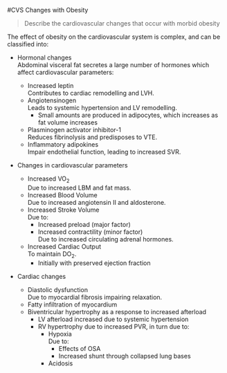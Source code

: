 #CVS Changes with Obesity

> Describe the cardiovascular changes that occur with morbid obesity

The effect of obesity on the cardiovascular system is complex, and can be classified into:

* Hormonal changes  
Abdominal visceral fat secretes a large number of hormones which affect cardiovascular parameters:
    * Increased leptin  
    Contributes to cardiac remodelling and LVH.
    * Angiotensinogen  
    Leads to systemic hypertension and LV remodelling.
        * Small amounts are produced in adipocytes, which increases as fat volume increases
    * Plasminogen activator inhibitor-1  
    Reduces fibrinolysis and predisposes to VTE.
    * Inflammatory adipokines  
    Impair endothelial function, leading to increased SVR.

        
* Changes in cardiovascular parameters
    * Increased VO<sub>2</sub>  
    Due to increased LBM and fat mass.
    * Increased Blood Volume  
    Due to increased angiotensin II and aldosterone.
    * Increased Stroke Volume  
    Due to:
        * Increased preload (major factor)
        * Increased contractility (minor factor)  
        Due to increased circulating adrenal hormones.
    * Increased Cardiac Output  
    To maintain DO<sub>2</sub>.
        * Initially with preserved ejection fraction


* Cardiac changes
    * Diastolic dysfunction  
    Due to myocardial fibrosis impairing relaxation.
    * Fatty infiltration of myocardium
    * Biventricular hypertrophy as a response to increased afterload
        * LV afterload increased due to systemic hypertension
        * RV hypertrophy due to increased PVR, in turn due to:
            * Hypoxia  
            Due to:
                * Effects of OSA
                * Increased shunt through collapsed lung bases
            * Acidosis        


